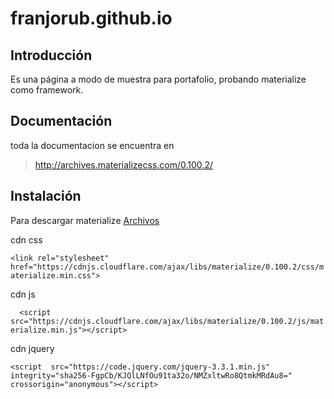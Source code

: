 # franjorub.github.io


## Introducción

Es una página a modo de muestra para portafolio, probando materialize como framework.

## Documentación

toda la documentacion se encuentra en 
>http://archives.materializecss.com/0.100.2/

## Instalación

Para descargar materialize
[Archivos](https://github.com/Dogfalo/materialize/releases/download/v0.100.2/materialize-v0.100.2.zip)

cdn css

`<link rel="stylesheet" href="https://cdnjs.cloudflare.com/ajax/libs/materialize/0.100.2/css/materialize.min.css">`

cdn js

`  <script src="https://cdnjs.cloudflare.com/ajax/libs/materialize/0.100.2/js/materialize.min.js"></script>`
          
cdn jquery


`<script  src="https://code.jquery.com/jquery-3.3.1.min.js"  integrity="sha256-FgpCb/KJQlLNfOu91ta32o/NMZxltwRo8QtmkMRdAu8=" crossorigin="anonymous"></script>`
